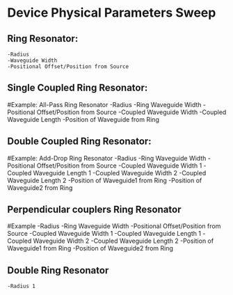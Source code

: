 # Device Physical Parameters Sweep

## Ring Resonator:

    -Radius
    -Waveguide Width
    -Positional Offset/Position from Source
## Single Coupled Ring Resonator:
#Example: All-Pass Ring Resonator 
    -Radius
    -Ring Waveguide Width
    -Positional Offset/Position from Source
    -Coupled Waveguide Width
    -Coupled Waveguide Length
    -Position of Waveguide from Ring
## Double Coupled Ring Resonator:
#Example: Add-Drop Ring Resonator
    -Radius
    -Ring Waveguide Width
    -Positional Offset/Position from Source
    -Coupled Waveguide Width 1
    -Coupled Waveguide Length 1
    -Coupled Waveguide Width 2
    -Coupled Waveguide Length 2
    -Position of Waveguide1 from Ring
    -Position of Waveguide2 from Ring
## Perpendicular couplers Ring Resonator
#Example
    -Radius
    -Ring Waveguide Width
    -Positional Offset/Position from Source
    -Coupled Waveguide Width 1
    -Coupled Waveguide Length 1
    -Coupled Waveguide Width 2
    -Coupled Waveguide Length 2
    -Position of Waveguide1 from Ring
    -Position of Waveguide2 from Ring
## Double Ring Resonator
    -Radius 1
